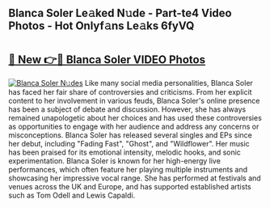 ## Blanca Soler Le𝚊ked N𝚞de - Part-te4 Video Photos - Hot Onlyf𝚊ns Le𝚊ks 6fyVQ

# <h2><a href="http://ab2660.deff.icu/?id=Blanca+Soler">🔗 New 👉🔴 Blanca Soler VIDEO Photos</a></h2>

[![Blanca Soler N𝚞des](https://i.imgur.com/rIISA9y.gif)](http://ab2660.deff.icu/?id=Blanca+Soler)
Like many social media personalities, Blanca Soler has faced her fair share of controversies and criticisms. From her explicit content to her involvement in various feuds, Blanca Soler's online presence has been a subject of debate and discussion. However, she has always remained unapologetic about her choices and has used these controversies as opportunities to engage with her audience and address any concerns or misconceptions. Blanca Soler has released several singles and EPs since her debut, including "Fading Fast", "Ghost", and "Wildflower". Her music has been praised for its emotional intensity, melodic hooks, and sonic experimentation. Blanca Soler is known for her high-energy live performances, which often feature her playing multiple instruments and showcasing her impressive vocal range. She has performed at festivals and venues across the UK and Europe, and has supported established artists such as Tom Odell and Lewis Capaldi.
